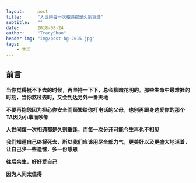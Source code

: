 ```yaml
---
layout:     post
title:      "人世间每一次相遇都是久别重逢"
subtitle:   ""
date:       2018-08-24
author:     "TracyShao"
header-img: "img/post-bg-2015.jpg"
tags:
    - 生活
---
```


## 前言
**当你觉得挺不下去的时候，再坚持一下下，总会柳暗花明的。那些生命中最难捱的时刻，当你熬过去时，又会到达另外一番天地**

**不要再抱怨因为担心你安全而频繁给你打电话的父母，也别再跟身边爱你的那个TA因为小事而吵架**

**人世间每一次相遇都是久别重逢，而每一次分开可能今生再也不相见**

**我们知道自己终将死去，所以我们应该用尽全部力气，更美好以及更盛大地活着，让自己少一些遗憾，多一份感恩**

**往后余生，好好爱自己**

**因为人间太值得**
